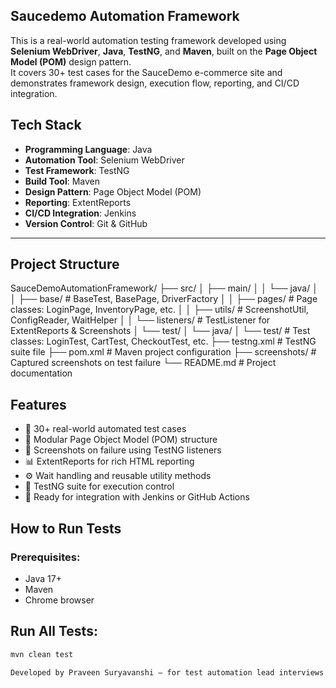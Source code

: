 ## Saucedemo Automation Framework

This is a real-world automation testing framework developed using **Selenium WebDriver**, **Java**, **TestNG**, and **Maven**, built on the **Page Object Model (POM)** design pattern.  
It covers 30+ test cases for the SauceDemo e-commerce site and demonstrates framework design, execution flow, reporting, and CI/CD integration.

## Tech Stack

- **Programming Language**: Java  
- **Automation Tool**: Selenium WebDriver  
- **Test Framework**: TestNG  
- **Build Tool**: Maven  
- **Design Pattern**: Page Object Model (POM)  
- **Reporting**: ExtentReports  
- **CI/CD Integration**: Jenkins  
- **Version Control**: Git & GitHub  


---

## Project Structure

SauceDemoAutomationFramework/
├── src/
│ ├── main/
│ │ └── java/
│ │ ├── base/ # BaseTest, BasePage, DriverFactory
│ │ ├── pages/ # Page classes: LoginPage, InventoryPage, etc.
│ │ ├── utils/ # ScreenshotUtil, ConfigReader, WaitHelper
│ │ └── listeners/ # TestListener for ExtentReports & Screenshots
│ └── test/
│ └── java/
│ └── test/ # Test classes: LoginTest, CartTest, CheckoutTest, etc.
├── testng.xml # TestNG suite file
├── pom.xml # Maven project configuration
├── screenshots/ # Captured screenshots on test failure
└── README.md # Project documentation

## Features

- 🚀 30+ real-world automated test cases  
- 🔄 Modular Page Object Model (POM) structure  
- 📸 Screenshots on failure using TestNG listeners  
- 📊 ExtentReports for rich HTML reporting  
- ⚙️ Wait handling and reusable utility methods  
- 🧪 TestNG suite for execution control  
- 🔁 Ready for integration with Jenkins or GitHub Actions

  
##  How to Run Tests

### Prerequisites:
- Java 17+
- Maven
- Chrome browser

## Run All Tests:

```bash
mvn clean test

Developed by Praveen Suryavanshi — for test automation lead interviews and real-world project experience.
